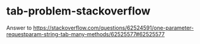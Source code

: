 # tab-problem-stackoverflow

Answer to https://stackoverflow.com/questions/62524591/one-parameter-requestparam-string-tab-many-methods/62525577#62525577
